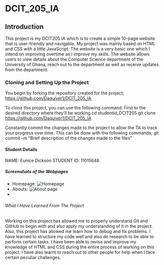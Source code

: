 # DCIT_205_IA

## Introduction

This project is my DCIT205 IA which is to create a simple 10-page website that is user-friendly and navigable. My project was mainly based on HTML and CSS with a little JavaScript. The website is a very basic one which I intend on improving overtime as I improve my skills. The website allows users to view details about the Computer Science department of the University of Ghana, reach out to the department as well as receive updates from the department.

### Cloning and Setting Up the Project

You begin by forking the repository created for the project; <https://github.com/Daquiver1/DCIT_205_IA>

To clone this project, you can use the following command:
First to the desired directory where they'll be working
cd studentid_DCIT205
git clone <https://github.com/Daquiver1/DCIT_205_IA>

Constantly commit the changes made to the project to allow the TA to track your progress over time. This can be done with the following commands;
git commit -m "Brief description of the changes made to the files"

#### Student Details

NAME: Eunice Dickson
STUDENT ID: 11015648

##### Screenshots of the Webpages
-  Homepage: ![Homepage](./screenshot/homepage.png)
-  Abouts: ![About page]()
-  


###### What I Have Learned From The Project

Working on this project has allowed me to properly understand Git and GitHub to begin with and also apply my understanding of it in the project. Also, this project has allowed me learn how to debug and fix problems. I have learned to structure my code well and also do research to be able to perform certain tasks. I have been able to revise and improve my knowledge of HTML and CSS during the entire process of working on this project. I have also learnt to reach out to other people for help when I face certain peculiar challenges.